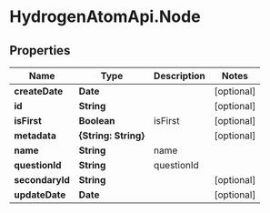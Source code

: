 # HydrogenAtomApi.Node

## Properties
Name | Type | Description | Notes
------------ | ------------- | ------------- | -------------
**createDate** | **Date** |  | [optional] 
**id** | **String** |  | [optional] 
**isFirst** | **Boolean** | isFirst | [optional] 
**metadata** | **{String: String}** |  | [optional] 
**name** | **String** | name | 
**questionId** | **String** | questionId | 
**secondaryId** | **String** |  | [optional] 
**updateDate** | **Date** |  | [optional] 


